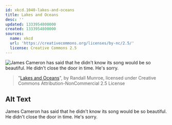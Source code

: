 ```yaml
---
id: xkcd.1040-lakes-and-oceans
title: Lakes and Oceans
desc: ''
updated: 1333954800000
created: 1333954800000
sources:
  name: xkcd
  url: 'https://creativecommons.org/licenses/by-nc/2.5/'
  license: Creative Commons 2.5
---
```

![James Cameron has said that he didn't know its song would be so beautiful. He didn't close the door in time. He's sorry.](https://imgs.xkcd.com/comics/lakes_and_oceans.png)
> "[Lakes and Oceans](https://xkcd.com/1040/)", by Randall Munroe, licensed under Creative Commons Attribution-NonCommercial 2.5 License

## Alt Text
James Cameron has said that he didn't know its song would be so beautiful. He didn't close the door in time. He's sorry.
